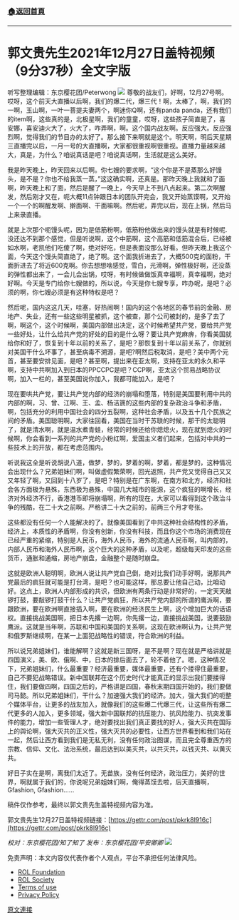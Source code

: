 ###  [:house:返回首頁](https://github.com/ourhimalayas/txt)
---

# 郭文贵先生2021年12月27日盖特视频（9分37秒）全文字版
听写整理编辑：东京樱花团/Peterwong
![](https://assets.gnews.org/wp-content/uploads/2021/12/image-1551.png)
尊敬的战友们，好啊，12月27号啊。哎呀，这个前天大直播以后啊，我们的爆二代，爆三代！啊，太棒了，啊，我们的一啊，玉山啊，一叶一菩提夫妻两个，啊迷你Q啊，还有panda panda，还有我们的item啊，这些真的是，北极星啊，我们的童童，哎呀，这些孩子简直是了，喜安娜，喜安迪火大了，火大了，咋弄啊，啊。这个国内战友啊。反应强大。反应强烈啊，觉得我们的节目办的太好了。那么接下来啊就是这个。明天啊，明后天星期三直播完以后，一月一号的大直播啊，大家都很重视啊很重视。直播力量越来越大，真是，为什么？咱说真话是吧？咱说真话啊，生活就是这么美好。

我是昨天晚上，昨天回来以后啊。你七嫂的要求啊，“这个你是不是蒸那么好馒头，是不是？你也不给我蒸一蒸，”这这确实啊，还真是。那昨天晚上我就和了面啊，昨天晚上和了面，然后是醒了一晚上，今天早上不到八点起来。第二次啊醒发，然后刚才又在，呃大概11点钟跟日本的团队开完会，我又开始蒸馍啊，又开始一个一个的啊醒发啊、擀面啊、干面嘛啊。然后呢，弄完以后，现在上锅，然后马上来录直播。

就是上次那个呃馒头呢，因为是低筋粉啊，低筋粉他做出来的馒头就是有时候呢.没还达不到那个感觉，但是听说啊，这个中筋啊，这个高筋和低筋混合后，已经被如水啊，老凯他们吃傻了啊，绝对好吃，但是表面没那么好看。但昨天晚上我这个面，今天这个馒头简直绝了，绝了啊。这个面我折进去了，大概500克的面粉，干面折进去了将近600克啊。你去想想啥感觉，雪白，光滑啊，弹性极好啊，还没蒸的弹性都出来了，一会儿会出锅，哎呀，有时候做做饭真幸福啊，真幸福啊，绝对好啊。今天是专门给你七嫂做的，所以说，今天是你七嫂专享，咋办呢，是吧？必须的啊，你七嫂必须是有这种特权是吧？

然后呢，国内这这几天，哇塞，好热闹啊！国内的这个各地区的春节前的金融、房地产、失业，还有一些这些明星被抓，这个被查，那个公司被封的，是多了去了啊，啊这个，这个时候啊，美国内部做出决定，这个时候希望共产党，要给共产党一些好处，让什么给共产党的好处的目的是什么呀？要让共产党麻痹，你看美国就给你和好了，恢复到十年以前的关系了，是吧？那恢复到十年以前关系了，你就别对美国干什么坏事了，甚至病毒不溯源，是吧?啊然后税取消，是吧？美中两个元首，甚至要安排见面，是吧？甚至啊，提出来在亚太啊，支持在亚太的永久和平啊，支持中共啊加入到日本的PPCCPC是吧？CCP啊，亚太这个贸易战略协议啊，加入一栏的，甚至美国说你加入，我都可能加入，是吧？

现在要哄共产党，要让共产党内部的经济的崩塌和堕落，特别是美国要利用中共的内部的啊，习、曾、江啊、王、孟、杨洁篪的这些内部的复杂政治斗争和矛盾，啊，包括充分的利用中国社会的四分五裂啊，这种社会矛盾，以及五十几个民族之间的矛盾。美国聪明啊，大家往回看，美国在当时干苏联的时候，那干的太聪明了，就是清水啊，就是温水煮青蛙，经常的时候还给你熄熄火，现在就到熄火的时候啊，你会看到一系列的共产党的小粉红啊，爱国主义者们起来，包括对中共的一些技术上的开放，都在考虑范围内。

听说我这全是听说胡说八道，做梦，梦的，梦着的啊，梦着，都是梦的，这种情况会出现什么？兄弟姐妹们啊，叫做虚假繁荣啊，回光返照，共产党又觉得自己又又又年轻了啊，又回到十八岁了，是吧？特别是在广东啊，在南方和北方，经济和社会各方面极为悬殊，东西极为悬殊，中国几大城市的能源，这个疯狂的啊增长，经济对外经济不行，香港港币即将崩塌啊，所有的现在，大家可以看得到这个政治斗争的残酷，在二十大之前啊。严格讲二十大之前的，前两三个月才夸张。

这些都没有任何一个人能解决的了。就像美国看到了中共这种社会结构性的矛盾，经济上，本质性的矛盾啊，你没有创新，你没有科技，而且你这个市场的消费现在已经严重的紧缩，特别是人民币，海外人民币，海外的流通人民币啊，叫内部的，内部人民币和海外人民币啊，这个巨大的这种矛盾，以及呢，超级每天印发的这些货币，通胀和通缩，房地产崩盘，金融整个是随时崩盘。

这就是欧洲人聪明啊，欧洲人说让共产党自己倒，绝对比我们动手好啊，说那共产党最后的疯狂就可能是打台湾，是吧？也可能这样，那总要让他自己动，比咱动好。这点上，欧洲人内部形成的共识，但欧洲有两条行动是非常好的，一定天天敲锣打鼓，要敲锣打鼓干什么？让共产党疯狂，所以共产党内部的所谓的鹰派啊，要跟欧洲，要在欧洲啊直接插入啊，要在欧洲的经济民生上啊，这个增加巨大的话语权。直接挑战美国啊，把日本先撂一边啊，你先撂一边，直接挑战美国，说要鼓励鹰派。这就是当年啊，苏联和中国和美国的关系啊，这现在欧洲啊认为，让共产党和俄罗斯继续啊，在某一上面犯战略性的错误，符合欧洲的利益。

所以说兄弟姐妹们，谁能解啊？这就是新三国呀，是不是啊？现在就是严格讲就是四国演义，美、欧、俄啊、中，日本的排后面去了，轮不着他了。嗯，这种情况下，兄弟姐妹们，什么最重要？经济最重要，媒体最重要，还有个搂得住最重要，自己不要犯战略错误。新中国联邦在这个历史时代才能真正的显示出我们要搂得住，我们要做四啊，四国之后的，严格讲是四国，春秋末期四国开始的，我们要做司马懿。所以兄弟姐妹们，干什么？加速强大我们的经济。加大，强大我们的呃整个媒体平台，让更多的战友加入，就像我们的这些爆二代爆三代，让这些所有爆二代更多的人加入，更多领域，强大新中国联邦的抗压能力、抗风险能力、抗突发事件的能力，增加一些管理人才，绝对要找出我们真正要找的好人，强大灭共在国际上的舆论啊，强大灭共的正义性，强大灭共的必要性，让西方世界看到和我们站在一起，然后让西方看到我们是无私无利，没有任何政治图谋，而且完全尊重西方的宗教、信仰、文化、法治系统，最后达到以美灭共，以共灭共，以钱灭共、以黄灭共。

好日子实在是啊，离我们太近了。无苗族，没有任何经济，政治压力，美好的世界，啊就属于我们的，你说呢兄弟姐妹们啊，俺得蒸馍去啦，后天直播啊，Gfashion, Gfashion……

稿件仅作参考，最终以郭文贵先生盖特视频内容为准。

郭文贵先生12月27日盖特视频链接：[https://gettr.com/post/pkrk8l916c](https://gettr.com/post/pkrk8l916c)

*校对：东京樱花团/知了知了
发布：东京樱花团/平安卿卿*
![](https://assets.gnews.org/wp-content/uploads/2021/12/yht.jpg)
 

免责声明：本文内容仅代表作者个人观点，平台不承担任何法律风险。

- [ROL Foundation](https://rolfoundation.org/)
- [ROL Society](https://rolsociety.org/)
- [Terms of use](https://gnews.org/terms-of-use-3/)
- [Privacy Policy](https://gnews.org/privacy-policy/)

[原文連接](https://gnews.org/zh-hans/1797114/)